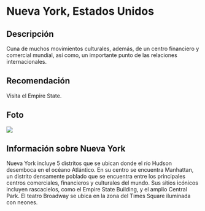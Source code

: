 # Nueva York, Estados Unidos

## Descripción
Cuna de muchos movimientos culturales, además, de un centro financiero y comercial mundial, así como, un importante punto de las relaciones internacionales.

## Recomendación
Visita el Empire State.

## Foto
![](https://media.istockphoto.com/id/1163548558/es/foto/estatua-de-la-libertad-y-el-horizonte-de-la-ciudad-de-nueva-york-con-el-distrito-financiero-de.jpg?s=170667a&w=0&k=20&c=V41Nez9Shm2FiIZykFQUvyG6lwE1qsX8G8T8otb3_GA=)

## Información sobre Nueva York
Nueva York incluye 5 distritos que se ubican donde el río Hudson desemboca en el océano Atlántico. En su centro se encuentra Manhattan, un distrito densamente poblado que se encuentra entre los principales centros comerciales, financieros y culturales del mundo. Sus sitios icónicos incluyen rascacielos, como el Empire State Building, y el amplio Central Park. El teatro Broadway se ubica en la zona del Times Square iluminada con neones.